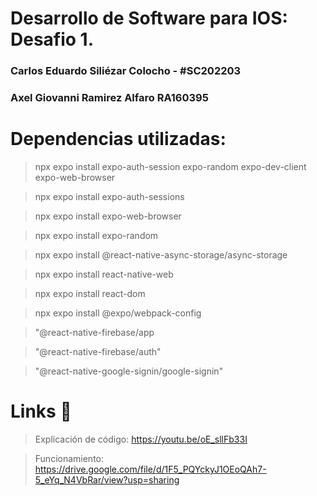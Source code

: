 # Desarrollo de Software para IOS: Desafio 1.

### Carlos Eduardo Siliézar Colocho - #SC202203
### Axel Giovanni Ramirez Alfaro RA160395


# Dependencias utilizadas:

> npx expo install expo-auth-session expo-random expo-dev-client expo-web-browser

> npx expo install expo-auth-sessions

> npx expo install expo-web-browser

> npx expo install expo-random

> npx expo install @react-native-async-storage/async-storage

> npx expo install react-native-web

> npx expo install react-dom

> npx expo install @expo/webpack-config

> "@react-native-firebase/app

> "@react-native-firebase/auth"

> "@react-native-google-signin/google-signin"

# Links 🔗

> Explicación de código: https://youtu.be/oE_sllFb33I

> Funcionamiento: https://drive.google.com/file/d/1F5_PQYckyJ1OEoQAh7-5_eYq_N4VbRar/view?usp=sharing
